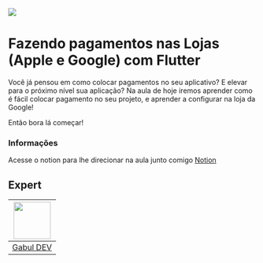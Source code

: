 <img  src="https://storage.googleapis.com/golden-wind/experts-club/capa-github.svg"  />

# Fazendo pagamentos nas Lojas (Apple e Google) com Flutter

Você já pensou em como colocar pagamentos no seu aplicativo? E elevar para o 
próximo nível sua aplicação?
Na aula de hoje iremos aprender como é fácil colocar pagamento no seu projeto, e
aprender a configurar na loja da Google!

Então bora lá começar!

  

### Informações
Acesse o notion para lhe direcionar na aula junto comigo
[Notion](https://scratched-collarbone-d7d.notion.site/1-Fazendo-pagamentos-nas-Lojas-Apple-Google-com-Flutter-70d72aa5606d46b78ff0e142efbe342c)
  

## Expert

  

| [<img src="https://avatars.githubusercontent.com/u/32063378?s=460&u=6720dd978cc0757ee58a3fefb1f0f073896deb32&v=4" width="75px;"/>](https://github.com/diego3g) |
| :------------------------------------------------------------------------------------------------------------------------------------------------------------: |
| [Gabul DEV](https://github.com/gabuldev) |